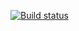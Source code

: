 [![Build status](https://ci.appveyor.com/api/projects/status/9t95gtb7kf53lgib/branch/main?svg=true)](https://ci.appveyor.com/project/pmuratov/ci-template-promises-async/branch/main)
